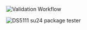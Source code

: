 ![Validation Workflow](https://github.com/swilli21/aap3uc_DS5111su24_lab_01/actions/workflows/validations.yml/badge.svg)

![DS5111 su24 package tester](https://github.com/swilli21/aap3uc_DS5111su24_lab_01/actions/workflows/package_validations.yml/badge.svg)
